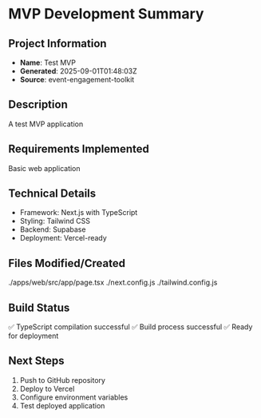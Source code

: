 # MVP Development Summary

## Project Information
- **Name**: Test MVP
- **Generated**: 2025-09-01T01:48:03Z
- **Source**: event-engagement-toolkit

## Description
A test MVP application

## Requirements Implemented
Basic web application

## Technical Details
- Framework: Next.js with TypeScript
- Styling: Tailwind CSS
- Backend: Supabase
- Deployment: Vercel-ready

## Files Modified/Created
./apps/web/src/app/page.tsx
./next.config.js
./tailwind.config.js

## Build Status
✅ TypeScript compilation successful
✅ Build process successful
✅ Ready for deployment

## Next Steps
1. Push to GitHub repository
2. Deploy to Vercel
3. Configure environment variables
4. Test deployed application
